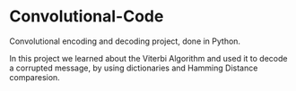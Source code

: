# Convolutional-Code
Convolutional encoding and decoding project, done in Python.

In this project we learned about the Viterbi Algorithm and used it to decode a corrupted message, by using dictionaries and Hamming Distance comparesion.
